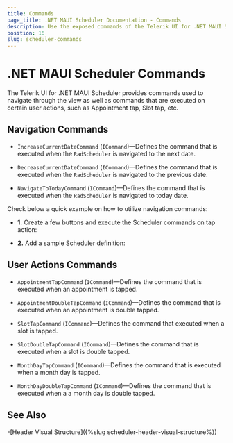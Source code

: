 ```yaml
---
title: Commands
page_title: .NET MAUI Scheduler Documentation - Commands
description: Use the exposed commands of the Telerik UI for .NET MAUI Sheduler to programmatically navigate throught the dates.
position: 16
slug: scheduler-commands
---
```


# .NET MAUI Scheduler Commands

The Telerik UI for .NET MAUI Scheduler provides commands used to navigate through the view as well as commands that are executed on certain user actions, such as Appointment tap, Slot tap, etc.

## Navigation Commands

* `IncreaseCurrentDateCommand` (`ICommand`)&mdash;Defines the command that is executed when the `RadScheduler` is navigated to the next date.

* `DecreaseCurrentDateCommand` (`ICommand`)&mdash;Defines the command that is executed when the `RadScheduler` is navigated to the previous date.

* `NavigateToTodayCommand` (`ICommand`)&mdash;Defines the command that is executed when the `RadScheduler` is navigated to today date.

Check below a quick example on how to utilize navigation commands:

* **1.** Create a few buttons and execute the Scheduler commands on tap action:

<snippet id='scheduler-navigating-in-current-view' />

* **2.** Add a sample Scheduler definition:

<snippet id='scheduler-navigation-commands' />

## User Actions Commands

* `AppointmentTapCommand` (`ICommand`)&mdash;Defines the command that is executed when an appointment is tapped.

* `AppointmentDoubleTapCommand` (`ICommand`)&mdash;Defines the command that is executed when an appointment is double tapped.

* `SlotTapCommand` (`ICommand`)&mdash;Defines the command that executed when a slot is tapped.

* `SlotDoubleTapCommand` (`ICommand`)&mdash;Defines the command that is executed when a slot is double tapped.

* `MonthDayTapCommand` (`ICommand`)&mdash;Defines the command that is executed when a month day is tapped.

* `MonthDayDoubleTapCommand` (`ICommand`)&mdash;Defines the command that is executed when a a month day is double tapped.

## See Also

-[Header Visual Structure]({%slug scheduler-header-visual-structure%})
